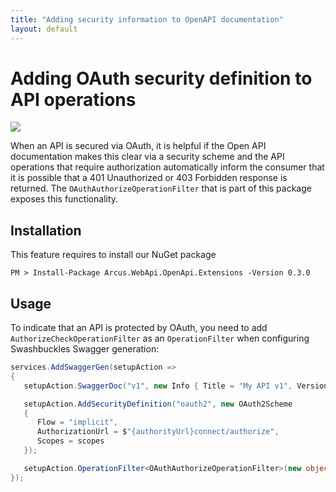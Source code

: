 ```yaml
---
title: "Adding security information to OpenAPI documentation"
layout: default
---
```


# Adding OAuth security definition to API operations

![](https://img.shields.io/badge/Available%20starting-v0.2-green?link=https://github.com/arcus-azure/arcus.webapi/releases/tag/v0.2.0)

When an API is secured via OAuth, it is helpful if the Open API documentation makes this clear via a security scheme and the API operations that require authorization automatically inform the consumer that it is possible that a 401 Unauthorized or 403 Forbidden response is returned.
The `OAuthAuthorizeOperationFilter` that is part of this package exposes this functionality.

## Installation

This feature requires to install our NuGet package

```shell
PM > Install-Package Arcus.WebApi.OpenApi.Extensions -Version 0.3.0
```

## Usage

To indicate that an API is protected by OAuth, you need to add `AuthorizeCheckOperationFilter` as an `OperationFilter` when configuring Swashbuckles Swagger generation:

```csharp
services.AddSwaggerGen(setupAction =>
{
   setupAction.SwaggerDoc("v1", new Info { Title = "My API v1", Version = "v1" });

   setupAction.AddSecurityDefinition("oauth2", new OAuth2Scheme
   {
      Flow = "implicit",
      AuthorizationUrl = $"{authorityUrl}connect/authorize",
      Scopes = scopes
   });

   setupAction.OperationFilter<OAuthAuthorizeOperationFilter>(new object[] {new [] {"myApiScope1", "myApiScope2"});
});
```